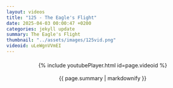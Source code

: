 ```yaml
---
layout: videos
title: "125 - The Eagle's Flight"
date: 2025-04-03 00:00:47 +0200
categories: jekyll update
summary: The Eagle's Flight
thumbnail: "../assets/images/125vid.png"
videoid: uLeWgnVVmEI
---
```


<div style="text-align: center; margin-top: 20px;">
  {% include youtubePlayer.html id=page.videoid %}
  <p style="margin-top: 15px; font-size: 1.2em; color: #333;">
    <p>{{ page.summary | markdownify }}</p>
  </p>
</div>
